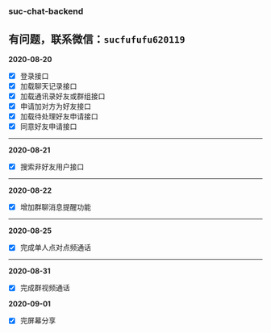 ### suc-chat-backend
**有问题，联系微信：`sucfufufu620119`**
----
**2020-08-20**

- [x] 登录接口
- [x] 加载聊天记录接口
- [x] 加载通讯录好友或群组接口
- [x] 申请加对方为好友接口
- [x] 加载待处理好友申请接口
- [x] 同意好友申请接口

----
**2020-08-21**

- [x] 搜索非好友用户接口

----
**2020-08-22**

- [x] 增加群聊消息提醒功能

----

**2020-08-25**

- [x] 完成单人点对点频通话
----

**2020-08-31**

- [x] 完成群视频通话

**2020-09-01**

- [x] 完屏幕分享

